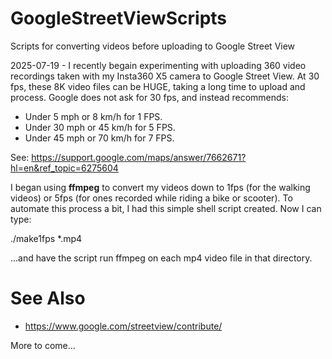 # GoogleStreetViewScripts
 Scripts for converting videos before uploading to Google Street View

2025-07-19 - I recently begain experimenting with uploading 360 video recordings taken with my Insta360 X5 camera to Google Street View. At 30 fps, these 8K video files can be HUGE, taking a long time to upload and process. Google does not ask for 30 fps, and instead recommends:

* Under 5 mph or 8 km/h for 1 FPS.
* Under 30 mph or 45 km/h for 5 FPS.
* Under 45 mph or 70 km/h for 7 FPS.

See: https://support.google.com/maps/answer/7662671?hl=en&ref_topic=6275604

I began using **ffmpeg** to convert my videos down to 1fps (for the walking videos) or 5fps (for ones recorded while riding a bike or scooter). To automate this process a bit, I had this simple shell script created. Now I can type:

./make1fps *.mp4

...and have the script run ffmpeg on each mp4 video file in that directory.

# See Also
* https://www.google.com/streetview/contribute/

More to come...
